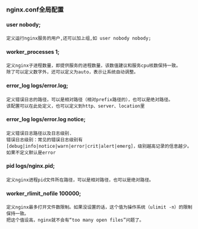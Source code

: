 ### nginx.conf全局配置

#### user  nobody;

    定义运行nginx服务的用户,还可以加上组,如 user nobody nobody;

#### worker_processes  1;

    定义nginx子进程数量，即提供服务的进程数量，该数值建议和服务cpu核数保持一致。
    除了可以定义数字外，还可以定义为auto，表示让系统自动调整。

#### error_log  logs/error.log;

    定义错误日志的路径，可以是相对路径（相对prefix路径的），也可以是绝对路径。
    该配置可以在此处定义，也可以定义到http、server、location里

#### error_log  logs/error.log  notice;

    定义错误日志路径以及日志级别.
    错误日志级别：常见的错误日志级别有[debug|info|notice|warn|error|crit|alert|emerg]，级别越高记录的信息越少。
    如果不定义默认是error


#### pid        logs/nginx.pid;

    定义nginx进程pid文件所在路径，可以是相对路径，也可以是绝对路径。

#### worker_rlimit_nofile 100000;
  
    定义nginx最多打开文件数限制。如果没设置的话，这个值为操作系统（ulimit -n）的限制保持一致。
    把这个值设高，nginx就不会有“too many open files”问题了。